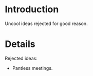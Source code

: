 # Introduction #

Uncool ideas rejected for good reason.


# Details #

Rejected ideas:
  * Pantless meetings.